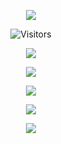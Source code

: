<p align='center'>
<img src="https://i.imgur.com/uNafKE3.gif"/>
</p>

<p align='center'>
<img alt="Visitors" src="https://komarev.com/ghpvc/?username=Exterminate5573&style=flat&labelColor=black&logo=github&label=Profile+Views&color=0d8ce0"/>
</p>

<p align='center'>
 <img src="https://discord.c99.nl/widget/theme-2/598354701536329728.png">
</p>

<p align='center'>
 <img src="https://gen.plancke.io/exp/ExterminateYT.png">
</p>

<p align="center">
  <a href="https://www.youtube.com/channel/UCE96Qs22Mfto-ZlfI63morA"><img src="https://img.shields.io/badge/YouTube-FF0000?style=for-the-badge&logo=youtube&logoColor=white" />                                                                                                                                    </a>
</p>

<p align="center">
  <img src="https://github-readme-stats.vercel.app/api?username=Exterminate5573&show_icons=true&theme=algolia&hide_title=true&count_private=true" />
</p>

<p align='center'>
<img src="https://i.imgur.com/CmgclEK.gif"/>
</p>


